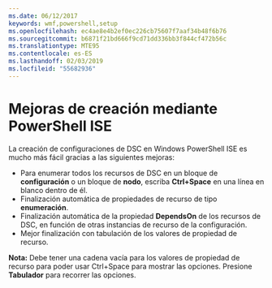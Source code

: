 ```yaml
---
ms.date: 06/12/2017
keywords: wmf,powershell,setup
ms.openlocfilehash: ec4ae8e4b2ef0ec226cb75607f7aaf34b48f6b76
ms.sourcegitcommit: b6871f21bd666f9cd71dd336bb3f844cf472b56c
ms.translationtype: MTE95
ms.contentlocale: es-ES
ms.lasthandoff: 02/03/2019
ms.locfileid: "55682936"
---
```

# <a name="authoring-improvements-using-powershell-ise"></a>Mejoras de creación mediante PowerShell ISE

La creación de configuraciones de DSC en Windows PowerShell ISE es mucho más fácil gracias a las siguientes mejoras:

- Para enumerar todos los recursos de DSC en un bloque de **configuración** o un bloque de **nodo**, escriba **Ctrl+Space** en una línea en blanco dentro de él.
- Finalización automática de propiedades de recurso de tipo **enumeración**.
- Finalización automática de la propiedad **DependsOn** de los recursos de DSC, en función de otras instancias de recurso de la configuración.
- Mejor finalización con tabulación de los valores de propiedad de recurso.

**Nota:** Debe tener una cadena vacía para los valores de propiedad de recurso para poder usar Ctrl+Space para mostrar las opciones. Presione **Tabulador** para recorrer las opciones.
